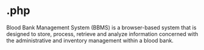 # .php
Blood Bank Management System (BBMS) is a browser-based system that is designed to store, process, retrieve and analyze information concerned with the administrative and inventory management within a blood bank.
